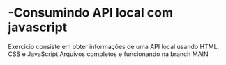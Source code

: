 # -Consumindo API local com javascript

Exercicio consiste em obter informações de uma API local usando HTML, CSS e JavaScript
Arquivos completos e funcionando na branch MAIN
